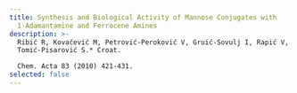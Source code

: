 ```yaml
---
title: Synthesis and Biological Activity of Mannose Conjugates with
  1-Adamantamine and Ferrocene Amines
description: >-
  Ribić R, Kovačević M, Petrović-Peroković V, Gruić-Sovulj I, Rapić V,
  Tomić-Pisarović S.* Croat.

  Chem. Acta 83 (2010) 421-431.
selected: false
---
```

